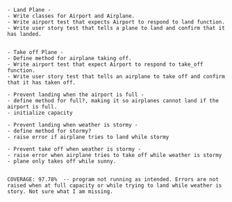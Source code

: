 
    - Land Plane -
    - Write classes for Airport and Airplane.
    - Write airport test that expects Airport to respond to land function.
    - Write user story test that tells a plane to land and confirm that it has landed.


    - Take off Plane -
    - Define method for airplane taking off.
    - Write airport test that expect Airport to respond to take_off function.
    - Write user story test that tells an airplane to take off and confirm that it has taken off.  

    - Prevent landing when the airport is full -
    - define method for full?, making it so airplanes cannot land if the airport is full. 
    - initialize capacity 

    - Prevent landing when weather is stormy -
    - define method for stormy? 
    - raise error if airplane tries to land while stormy

    - Prevent take off when weather is stormy -
    - raise error when airplane tries to take off while weather is stormy
    - plane only takes off while sunny. 


    COVERAGE: 97.78%  -- program not running as intended. Errors are not raised when at full capacity or while trying to land while weather is story. Not sure what I am missing. 
    

